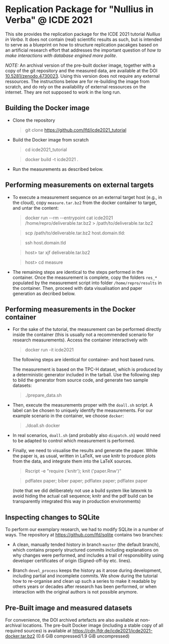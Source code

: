 # Replication Package for "Nullius in Verba" @ ICDE 2021
This site provides the replication package for the ICDE 2021
tutorial *Nullius in Verba*. It does not contain (real) scientific
results as such, but is intended to serve as a blueprint on
how to structure replication pacakges based on an artificial
research effort that addresses the important question of
*how to make interactions with database engined more polite*.

*NOTE:* An archival version of the pre-built docker image, together
with a copy of the git repository and the measured data, are available at
the DOI [10.5281/zenodo.4730023](https://doi.org/10.5281/zenodo.4730023).
Using this version does not require any external ressources. The instructions
below are for re-building the image from scratch, and do rely on the
availability of external ressources on the internet. They are not supposed
to work in the long run.

## Building the Docker image
- Clone the repository
  > git clone https://github.com/lfd/icde2021_tutorial
- Build the Docker image from scratch
  > cd icde2021_tutorial

  > docker build -t icde2021 .

- Run the measurements as described below. 

## Performing measurements on external targets
- To execute a measurement sequence on an external target host (e.g., in the cloud),
  copy `measure.tar.bz2` from the docker container to target, and untar the content: 

  > docker run --rm --entrypoint cat icde2021  /home/repro/deliverable.tar.bz2 > /path/to/deliverable.tar.bz2 

  > scp /path/to/deliverable.tar.bz2 host.domain.tld: 

  > ssh host.domain.tld 

  > host> tar xjf deliverable.tar.bz2 

  > host> cd measure

- The remaining steps are identical to the steps performed in the container.
  Once the measurement is complete, copy the folders `res_*` populated by the
  measurement script into folder `/home/repro/results` in the container. Then,
  proceed with data visualisation and paper generation as decribed below.


## Performing measurements in the Docker container

- For the sake of the tutorial, the measurement can be performed directly inside the container
(this is usually not a recommended scenario for research measurements). Access
the container interactively with

  > docker run -it icde2021

  The following steps are identical for container- and host based runs.

  The measurement is based on the TPC-H dataset, which is produced by a
  deterministic generator included in the tarball. Use the following
  step to bild the generator from source code, and generate two
  sample datasets:

  > ./prepare_data.sh

- Then, execute the measurements proper with the `doall.sh` script. A label
  can be chosen to uniquely identify the measurements. For our example scenario
  in the container, we choose `docker`:

  > ./doall.sh docker

- In real scenarios, `doall.sh` (and probably also `dispatch.sh`) would need to be
  adapted to control which measurement is performed.
- Finally, we need to visualise the results and generate the paper.
  While the paper is, as usual, written in LaTeX, we use knitr to
  produce plots from the data, and integrate them into the LaTeX sources.

  > Rscript -e "require ('knitr'); knit ('paper.Rnw')"

  > pdflatex paper; biber paper; pdflatex paper; pdflatex paper

  (note that we did deliberately not use a build system like latexmk
  to avoid hiding the actual call sequence; knitr and the pdf build
  can be transparently integrated this way in production environments)

## Inspecting changes to SQLite
To perform our exemplary research, we had to modify SQLite in a number of ways.
The repository at https://github.com/lfd/sqlite contains two branches:

- A clean, manually tended history in branch `master` (the default branch),
  which contains properly structured commits including explanations on why
  changes were performed, and includes a trail of responsibility using
  developer certificates of origin (Signed-off-by etc. lines).

- Branch `devel_process` keeps the history as it arose during development,
  including partial and incomplete commits. We show during the tutorial
  how to re-organise and clean up such a series to make it readable by
  others years or decades after research has been performed, or when
  interaction with the original authors is not possible anymore.

## Pre-Built image and measured datasets
For convenience, the DOI archived artefacts are also available at
non-archival locations. The pre-built Docker image (including a stable
copy of all required sources) is available at
https://cdn.lfdr.de/icde2021/icde2021-docker.tar.bz2 (0.6 GiB
compressed/1.9 GiB uncompressed)
